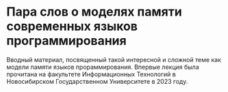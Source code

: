 # Пара слов о моделях памяти современных языков программирования

Вводный материал, посвященный такой интересной и сложной теме как модели памяти языков прораммирования. 
Впервые лекция была прочитана на факультете Информационных Технологий в Новосибирском Государственном Университете в 2023 году.
